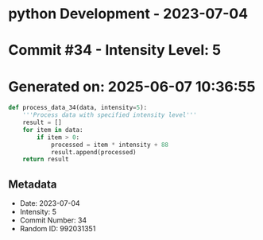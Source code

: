 ﻿# python Development - 2023-07-04
# Commit #34 - Intensity Level: 5
# Generated on: 2025-06-07 10:36:55
```python
def process_data_34(data, intensity=5):
    '''Process data with specified intensity level'''
    result = []
    for item in data:
        if item > 0:
            processed = item * intensity + 88
            result.append(processed)
    return result
```
## Metadata
- Date: 2023-07-04
- Intensity: 5
- Commit Number: 34
- Random ID: 992031351

